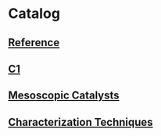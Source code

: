 # Catalog

## [Reference](Reference.md)

## [C1](C1.md)

## [Mesoscopic Catalysts](MesoscopicCatalysts.md)

## [Characterization Techniques](CharacterizationTechniques.md)